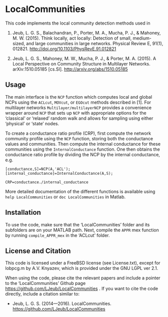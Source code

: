 # LocalCommunities

This code implements the local community detection methods used in
 
1.	Jeub, L. G. S., Balachandran, P., Porter, M. A., Mucha, P. J., & Mahoney, M. W. (2015). 
	Think locally, act locally: Detection of small, medium-sized, and large communities in large networks. 
	Physical Review E, 91(1), 012821. 
	http://doi.org/10.1103/PhysRevE.91.012821

2. 	Jeub, L. G. S., Mahoney, M. W., Mucha, P. J., & Porter, M. A. (2015). 
	A Local Perspective on Community Structure in Multilayer Networks. 
	arXiv:1510.05185 [cs.SI].
	http://arxiv.org/abs/1510.05185

## Usage

The main interface is the `NCP` function which computes local and global NCPs using the `ACLcut`, `MOVcut`, or `EGOcut` methods described in [1]. For multilayer networks `Multilayer/multilayerNCP` provides a convenience wrapper around `NCP` that sets up `NCP` with appropriate options for the ‘classical’ or ‘relaxed’ random walk and allows for sampling using either ‘physical’ or ‘state’ nodes.

To create a conductance ratio profile (CRP), first compute the network community profile using the `NCP` function, storing both the conductance values and communities. Then compute the internal conductance for these communities using the `InternalConductance` function. One then obtains the conductance ratio profile by dividing the NCP by the internal conductance, e.g.

    [conductance,S]=NCP(A,'ACL');
    [internal_conductance]=InternalConductance(A,S);
    
    CRP=conductance./internal_conductance

More detailed documentation of the different functions is available using `help LocalCommunities` or `doc LocalCommunities` in Matlab.

## Installation

To use the code, make sure that the ‘LocalCommunities’ folder and its subfolders are on your MATLAB path. Next, compile the `APPR` mex function by running `compile_APPR_mex` in the ‘ACLcut’ folder.

## License and Citation

This code is licensed under a FreeBSD license (see License.txt), except
for lobpcg.m by A.V. Knyazev, which is provided under the GNU LGPL ver 2.1.

When using the code, please cite the relevant papers and include a pointer to the ‘LocalCommunities’ Github page https://github.com/LJeub/LocalCommunities . If you want to cite the code directly, include a citation similar to:

* Jeub, L. G. S. (2014—2016). LocalCommunities. https://github.com/LJeub/LocalCommunities

